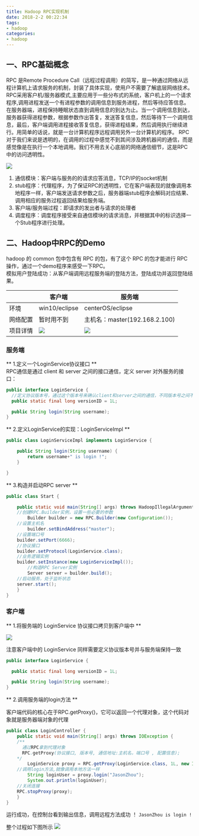 ```yaml
---
title: Hadoop RPC实现机制
date: 2018-2-2 00:22:34
tags:
- hadoop
categories:
- hadoop
---
```


## 一、RPC基础概念

RPC 是Remote Procedure Call（远程过程调用）的简写，是一种通过网络从远程计算机上请求服务的机制，封装了具体实现，使用户不需要了解底层网络技术。  
RPC采用客户机/服务器模式,主要应用于一些分布式的系统，客户机上的一个请求程序,调用进程发送一个有进程参数的调用信息到服务进程，然后等待应答信息。在服务器端，进程保持睡眠状态直到调用信息的到达为止。当一个调用信息到达，服务器获得进程参数，根据参数作出答复，发送答复信息，然后等待下一个调用信息，最后，客户端调用进程接收答复信息，获得进程结果，然后调用执行继续进行。用简单的话说，就是一台计算机程序远程调用另外一台计算机的程序。
RPC对于我们来说是透明的，在调用的过程中感觉不到其间涉及跨机器间的通信，而是感觉像是在执行一个本地调用。我们不用去关心底层的网络通信细节，这是RPC中的访问透明性。  

![](http://wx3.sinaimg.cn/large/005TBZ5oly1fo8cmi1hldj30kx0beq4i.jpg)

1. 通信模块：客户端与服务的的请求应答消息，TCP/IP的socket机制
2. stub程序：代理程序，为了保证RPC的透明性，它在客户端表现的就像调用本地程序一样，客户端发送请求参数之后，服务器端stub程序会解码对应结果、调用相应的服务过程返回结果给服务端。
3. 客户端/服务端过程：即请求的发出者与请求的处理者
4. 调度程序：调度程序接受来自通信模块的请求消息，并根据其中的标识选择一个Stub程序进行处理。

<!-- more -->
## 二、Hadoop中RPC的Demo

hadoop 的 common 包中包含有 RPC 的包，有了这个 RPC 的包才能进行 RPC 操作，通过一个demo程序来感受一下RPC。  
模拟用户登陆成功：从客户端调用远程服务端的登陆方法，登陆成功并返回登陆结果。

|          | 客户端        | 服务端                        |
| -------- | ------------- | ----------------------------- |
| 环境     | win10/eclipse | centerOS/eclipse              |
| 网络配置 | 暂时用不到        | 主机名：master(192.168.2.100) |
| 项目详情         |     ![](http://wx1.sinaimg.cn/large/005TBZ5oly1fobqv7gk48j306r043a9y.jpg)          |                 ![](http://wx4.sinaimg.cn/large/005TBZ5oly1fobqq0xd7bj308w05cweg.jpg)              |

### 服务端  

** 1.定义一个LoginService协议接口 **  
RPC通信是通过 client 和 server 之间的接口通信，定义 server 对外服务的接口：

```java
public interface LoginService {
  //定义协议版本号，通过这个版本号来确认client和server之间的通信，不同版本号之间不能相互通信
  public static final long versionID = 1L;

  public String login(String username);
}
```

** 2.定义LoginService的实现：LoginServiceImpl **

```java
public class LoginServiceImpl implements LoginService {

	public String login(String username) {
		return username+" is login !";
	}

}
```

** 3.构造并启动RPC server **

```java
public class Start {

	public static void main(String[] args) throws HadoopIllegalArgumentException, IOException {
    //创建RPC.Builder实例，设置一些必要的参数
		Builder builder = new RPC.Builder(new Configuration());
    //设置主机名
		builder.setBindAddress("master");
    //设置端口号
    builder.setPort(6666);
    //协议接口
    builder.setProtocol(LoginService.class);
    //业务逻辑实例
    builder.setInstance(new LoginServiceImpl());
		//构造RPC Server实例
		Server server = builder.build();
    //启动服务，处于监听状态
    server.start();
	}
}
```

### 客户端
** 1.将服务端的 LoginService 协议接口拷贝到客户端中 **

![](http://wx1.sinaimg.cn/large/005TBZ5oly1fobqv7gk48j306r043a9y.jpg)

注意客户端中的 LoginService 同样需要定义协议版本号并与服务端保持一致

```java
public interface LoginService {

  public static final long versionID = 1L;

  public String login(String username);
}
```

** 2.调用服务端的login方法 **

客户端代码的核心在于RPC.getProxy()，它可以返回一个代理对象，这个代码对象就是服务器端对象的代理

```java
public class LoginController {
	public static void main(String[] args) throws IOException {
    /**
      通过RPC拿到代理对象
      RPC.getProxy(协议接口, 版本号, 通信地址:主机名，端口号 , 配置信息);
    */
		LoginService proxy = RPC.getProxy(LoginService.class, 1L, new InetSocketAddress("master", 6666), new Configuration());
    //调用login方法,就像调用本地方法一样
		String loginUser = proxy.login("JasonZhou");
		System.out.println(loginUser);
    //关闭连接
    RPC.stopProxy(proxy);
	}
}
```

运行成功，在控制台看到输出信息，调用远程方法成功 ！
``JasonZhou is login !``

整个过程如下图所示
![](http://wx1.sinaimg.cn/large/005TBZ5oly1fobst8xn04j31kw0qgqv5.jpg)
